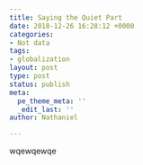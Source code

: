 ```yaml
---
title: Saying the Quiet Part
date: 2018-12-26 16:28:12 +0000
categories:
- Not data
tags:
- globalization
layout: post
type: post
status: publish
meta:
  pe_theme_meta: ''
  _edit_last: ''
author: Nathaniel

---
```

wqewqewqe